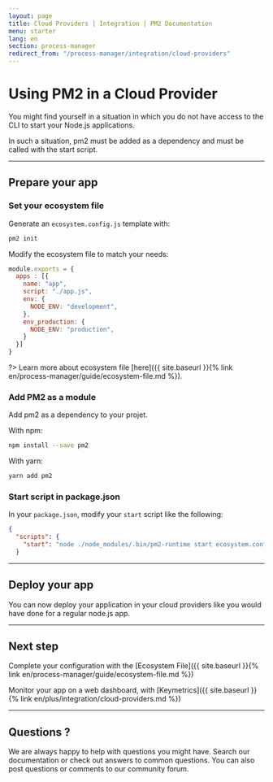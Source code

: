```yaml
---
layout: page
title: Cloud Providers | Integration | PM2 Documentation
menu: starter
lang: en
section: process-manager
redirect_from: "/process-manager/integration/cloud-providers"
---
```


# Using PM2 in a Cloud Provider

You might find yourself in a situation in which you do not have access to the CLI to start your Node.js applications.

In such a situation, pm2 must be added as a dependency and must be called with the start script.

---

## Prepare your app

### Set your ecosystem file

Generate an `ecosystem.config.js` template with:

```bash
pm2 init
```

Modify the ecosystem file to match your needs:

```javascript
module.exports = {
  apps : [{
    name: "app",
    script: "./app.js",
    env: {
      NODE_ENV: "development",
    },
    env_production: {
      NODE_ENV: "production",
    }
  }]
}
```

?> Learn more about ecosystem file [here]({{ site.baseurl }}{% link en/process-manager/guide/ecosystem-file.md %}).

### Add PM2 as a module

Add pm2 as a dependency to your projet.

With npm:

```bash
npm install --save pm2
```

With yarn:

```bash
yarn add pm2
```

### Start script in package.json

In your `package.json`, modify your `start` script like the following:

```json
{
  "scripts": {
    "start": "node ./node_modules/.bin/pm2-runtime start ecosystem.config.js --env production"
  }
```

---

## Deploy your app

You can now deploy your application in your cloud providers like you would have done for a regular node.js app.

---

## Next step

Complete your configuration with the [Ecosystem File]({{ site.baseurl }}{% link en/process-manager/guide/ecosystem-file.md %})

Monitor your app on a web dashboard, with [Keymetrics]({{ site.baseurl }}{% link en/plus/integration/cloud-providers.md %})

---

## Questions ?

We are always happy to help with questions you might have. Search our documentation or check out answers to common questions. You can also post questions or comments to our community forum.
